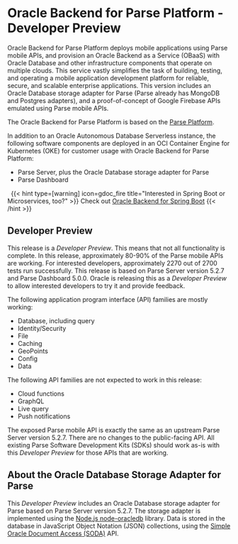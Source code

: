 
# Oracle Backend for Parse Platform - Developer Preview

Oracle Backend for Parse Platform deploys mobile applications using Parse mobile APIs, and provision an Oracle Backend as a Service (OBaaS)
with Oracle Database and other infrastructure components that operate on multiple clouds. This service vastly simplifies the task of building, testing,
and operating a mobile application development platform for reliable, secure, and scalable enterprise applications. This version includes an Oracle Database storage adapter
for Parse (Parse already has MongoDB and Postgres adapters), and a proof-of-concept of Google Firebase APIs emulated using Parse mobile APIs.

The Oracle Backend for Parse Platform is based on the [Parse Platform](https://parseplatform.org/).

In addition to an Oracle Autonomous Database Serverless instance, the following software components are deployed in an OCI Container
Engine for Kubernetes (OKE) for customer usage with Oracle Backend for Parse Platform:

* Parse Server, plus the Oracle Database storage adapter for Parse
* Parse Dashboard

&nbsp;
{{< hint type=[warning] icon=gdoc_fire title="Interested in Spring Boot or Microservices, too?" >}}
Check out [Oracle Backend for Spring Boot](https://oracle.github.io/microservices-datadriven/spring/)
{{< /hint >}}
&nbsp;

## Developer Preview

This release is a *Developer Preview*. This means that not all functionality is complete. In this release, approximately 80-90% of the Parse mobile APIs are working. For
interested developers, approximately 2270 out of 2700 tests run successfully. This release is based on Parse Server version 5.2.7 and Parse Dashboard 5.0.0. Oracle is
releasing this as a *Developer Preview* to allow interested developers to try it and provide feedback.

The following application program interface (API) families are mostly working: 

* Database, including query
* Identity/Security
* File
* Caching
* GeoPoints
* Config
* Data

The following API families are not expected to work in this release:

* Cloud functions
* GraphQL
* Live query
* Push notifications

The exposed Parse mobile API is exactly the same as an upstream Parse Server version 5.2.7. There are no changes to the public-facing API.
All existing Parse Software Development Kits (SDKs) should work as-is with this *Developer Preview* for those APIs that are working.


## About the Oracle Database Storage Adapter for Parse

This *Developer Preview* includes an Oracle Database storage adapter for Parse based on Parse Server version 5.2.7. The storage
adapter is implemented using the [Node.js node-oracledb](https://oracle.github.io/node-oracledb/) library. Data is stored in the
database in JavaScript Object Notation (JSON) collections, using the [Simple Oracle Document Access (SODA)](https://docs.oracle.com/en/database/oracle/simple-oracle-document-access/)
API.

